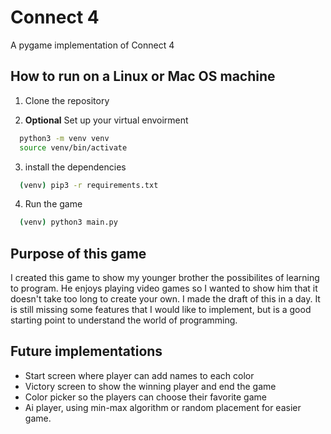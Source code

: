 # Connect 4
A pygame implementation of Connect 4

## How to run on a Linux or Mac OS machine

1. Clone the repository

2. **Optional** Set up your virtual envoirment
```bash
  python3 -m venv venv
  source venv/bin/activate
```

3. install the dependencies
```bash
  (venv) pip3 -r requirements.txt
```

4. Run the game
```bash
  (venv) python3 main.py
```

## Purpose of this game
I created this game to show my younger brother the possibilites of learning to program.
He enjoys playing video games so I wanted to show him that it doesn't take too long to create your own.
I made the draft of this in a day. It is still missing some features that I would like to implement, 
but is a good starting point to understand the world of programming.

## Future implementations

- Start screen where player can add names to each color
- Victory screen to show the winning player and end the game
- Color picker so the players can choose their favorite game
- Ai player, using min-max algorithm or random placement for easier game.
